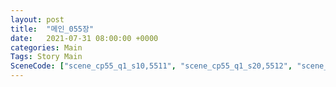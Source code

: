 ```yaml
---
layout: post
title:  "메인_055장"
date:   2021-07-31 08:00:00 +0000
categories: Main
Tags: Story Main
SceneCode: ["scene_cp55_q1_s10,5511", "scene_cp55_q1_s20,5512", "scene_cp55_q2_s10,5521", "scene_cp55_q3_s20,5531", "scene_cp55_q4_s10,5541", "scene_cp55_q4_s20,5542", "scene_cp55_q4_s30,5543"]
---
```

